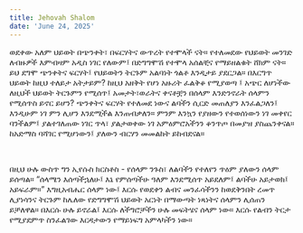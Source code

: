 ```yaml
---
title: Jehovah Shalom
date: 'June 24, 2025'
---
```


<script>
  import { theme2 } from '../../../../store/themes/theme2.svelte';
  import ArticleHero from '../../../../components/article_components/article_hero.svelte';
  import ArticleHeader from '../../../../components/article_components/article_header.svelte';
</script>

<ArticleHero 
  title={title} 
  date={date}
  subtopic={theme2.subtopics[5]} 
/>

<ArticleHeader content="ያህዌ ሻሎም ፡ እግዚአብሄር ሰላም ነው" />

ወደቀው አለም ህይወት በጭንቀት፣ በፍርሃትና ውጥረት የተሞላች ናት። የተለመደው የህይወት መንገድ ለብዙዎች እምብዛም አዲስ ነገር የለውም፤ በድግግሞሽ የተሞላ አሰልቺና የማይዘልቁት ሸክም ናት። ይህ ደግሞ ጭንቀትና ፍርሃት፤ የህይወትን ትርጉም አልባነት ጎልቶ እንዲታይ ያደርጋል። በእርግጥ ህይወት ከዚህ ተለይታ አትታይም? ከዚህ አዘቅት የሆነ አዙሪት ፈልቅቆ የሚያወጣ ፤ አጭር ለሆነችው ለዚህች ህይወት ትርጉምን የሚሰጥ፤ አመታት፣ወራትና ቀናቶቿን በሰላም እንድንኖራት ሰላምን የሚሰጥስ ይኖር ይሆን? 
ጭንቀትና ፍርሃት የተለመደ ነውና ልባችን ሲርድ መጠለያን እንፈልጋለን፤ እንዲሁም ነገ ምን ሊሆን እንደሚችል እንጠብቃለን። ምንም እንኳን የያዘውን የተወሰነውን ነገ መቀየር ባንችልም፤ ያልተገለጠው ነገር ጥላ፣ ያልታወቀው ነገ አምዕምሮአችንን ቆንጥጦ በመያዝ ያስጨንቀናል። ከአድማስ ባሻገር የሚሆነውን፤ ያለውን ብርሃን መመልከት ይከብደናል።

<br />

በዚህ ሁሉ ውስጥ ግን ኢየሱስ ክርስቶስ - የሰላም ንጉስ፣ ለልባችን የተለየን ጥዕም ያለውን ሰላም ይሰጣል። “ሰላሜን እሰጣችኋለሁ፤ እኔ የምሰጣችሁ ዓለም እንደሚሰጥ አይደለም፤ ልባችሁ አይታወክ፤ አይፍራም።”
እግዚአብሔር ሰላም ነው፤ እርሱ የወደቀን ልብና መንፈሳችንን ከወደቅንበት ረመጥ ሊያነሳንና ትርጉም ከሌለው የድግግሞሽ ህይወት አርነት በማውጣት ነጻነትና ሰላምን ሊሰጠን ይቻለዋል። በእርሱ ሁሉ ይኖራል፤ እርሱ ለችግሮቻችን ሁሉ መፍትሄና ሰላም ነው። እርሱ የልብን ትርታ የሚያደምጥ ስንፈልገው እርዳታውን የማይነፍግ አምላካችን ነው።